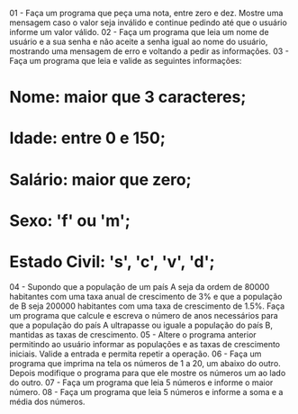 01 - Faça um programa que peça uma nota, entre zero e dez. Mostre uma mensagem caso o valor seja inválido e continue pedindo até que o usuário informe um valor válido.
02 - Faça um programa que leia um nome de usuário e a sua senha e não aceite a senha igual ao nome do usuário, mostrando uma mensagem de erro e voltando a pedir as informações.
03 - Faça um programa que leia e valide as seguintes informações:
# Nome: maior que 3 caracteres;
# Idade: entre 0 e 150;
# Salário: maior que zero;
# Sexo: 'f' ou 'm';
# Estado Civil: 's', 'c', 'v', 'd';
04 - Supondo que a população de um país A seja da ordem de 80000 habitantes com uma taxa anual de crescimento de 3% e que a população de B seja 200000 habitantes com uma taxa de
crescimento de 1.5%. Faça um programa que calcule e escreva o número de anos necessários para que a população do país A ultrapasse ou iguale a população do país B, mantidas as 
taxas de crescimento.
05 - Altere o programa anterior permitindo ao usuário informar as populações e as taxas de crescimento iniciais. Valide a entrada e permita repetir a operação.
06 - Faça um programa que imprima na tela os números de 1 a 20, um abaixo do outro. Depois modifique o programa para que ele mostre os números um ao lado do outro.
07 - Faça um programa que leia 5 números e informe o maior número.
08 - Faça um programa que leia 5 números e informe a soma e a média dos números.
